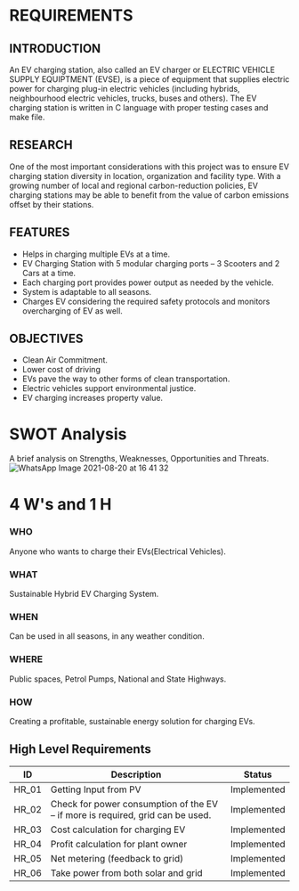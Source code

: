 # REQUIREMENTS

## INTRODUCTION
An EV charging station, also called an EV charger or ELECTRIC VEHICLE SUPPLY EQUIPTMENT (EVSE), is a piece of equipment that supplies electric power for charging plug-in electric vehicles (including hybrids, neighbourhood electric vehicles, trucks, buses and others).
The EV charging station is written in C language with proper testing cases and make file.

## RESEARCH
One of the most important considerations with this project was to ensure EV charging station diversity in location, organization and facility type. With a growing number of local and regional carbon-reduction policies, EV charging stations may be able to benefit from the value of carbon emissions offset by their stations.

## FEATURES
  -	Helps in charging multiple EVs at a time.
  -	EV Charging Station with 5 modular charging ports – 3 Scooters and 2 Cars at a time.
  -	Each charging port provides power output as needed by the vehicle.
  -	System is adaptable to all seasons. 
  -	Charges EV considering the required safety protocols and monitors overcharging of EV as well. 

## OBJECTIVES
 - Clean Air Commitment.
 - Lower cost of driving
 - EVs pave the way to other forms of clean transportation.
 - Electric vehicles support environmental justice.
 - EV charging increases property value.

# SWOT Analysis
 A brief analysis on Strengths, Weaknesses, Opportunities and Threats.
![WhatsApp Image 2021-08-20 at 16 41 32](https://user-images.githubusercontent.com/62830313/130358052-a38e4141-d4a7-4979-a24e-8478bf6e098a.jpeg)

# 4 W's and 1 H
### WHO
Anyone who wants to charge their EVs(Electrical Vehicles).
### WHAT
Sustainable Hybrid EV Charging System.
### WHEN
Can be used in all seasons, in any weather condition.
### WHERE
Public spaces, Petrol Pumps, National and State Highways.
### HOW
Creating a profitable, sustainable energy solution for charging EVs.

## High Level Requirements
|      ID          |Description                          |Status                         |
|----------------|-------------------------------|-----------------------------|
|HR_01|Getting Input from PV       |Implemented            |
|HR_02|Check for power consumption of the EV – if more is required, grid can be used.            |Implemented|
|HR_03|Cost calculation for charging EV  |Implemented|
|HR_04|Profit calculation for plant owner|Implemented|
|HR_05|Net metering (feedback to grid)|Implemented|
|HR_06|Take power from both solar and grid|Implemented|
